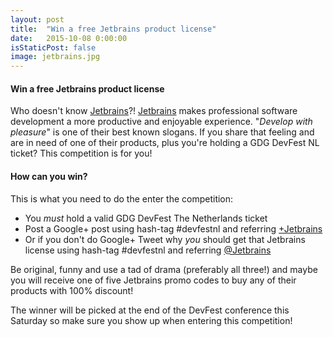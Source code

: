 ```yaml
---
layout: post
title:  "Win a free Jetbrains product license"
date:   2015-10-08 0:00:00
isStaticPost: false
image: jetbrains.jpg
---
```


#### Win a free Jetbrains product license

Who doesn't know [Jetbrains](https://www.jetbrains.com/)?! [Jetbrains](https://www.jetbrains.com/) makes professional software development a more productive and enjoyable experience. "_Develop with pleasure_" is one of their best known slogans. If you share that feeling and are in need of one of their products, plus you're holding a GDG DevFest NL ticket? This competition is for you!

#### How can you win?

This is what you need to do the enter the competition:

* You _must_ hold a valid GDG DevFest The Netherlands ticket
* Post a Google+ post using hash-tag #devfestnl and referring [+Jetbrains](https://plus.google.com/+jetbrains/posts)
* Or if you don't do Google+ Tweet why _you_ should get that Jetbrains license using hash-tag #devfestnl and referring [@Jetbrains](https://twitter.com/jetbrains)

Be original, funny and use a tad of drama (preferably all three!) and maybe you will receive one of five Jetbrains promo codes to buy any of their products with 100% discount!

The winner will be picked at the end of the DevFest conference this Saturday so make sure you show up when entering this competition!